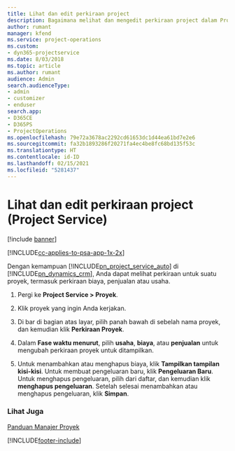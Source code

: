 ```yaml
---
title: Lihat dan edit perkiraan project
description: Bagaimana melihat dan mengedit perkiraan project dalam Project Service
author: rumant
manager: kfend
ms.service: project-operations
ms.custom:
- dyn365-projectservice
ms.date: 8/03/2018
ms.topic: article
ms.author: rumant
audience: Admin
search.audienceType:
- admin
- customizer
- enduser
search.app:
- D365CE
- D365PS
- ProjectOperations
ms.openlocfilehash: 79e72a3678ac2292cd61653dc1d44ea61bd7e2e6
ms.sourcegitcommit: fa32b1893286f20271fa4ec4be8fc68bd135f53c
ms.translationtype: HT
ms.contentlocale: id-ID
ms.lasthandoff: 02/15/2021
ms.locfileid: "5281437"
---
```

# <a name="view-and-edit-project-estimates-project-service"></a>Lihat dan edit perkiraan project (Project Service)

[!include [banner](../includes/psa-now-project-operations.md)]

[!INCLUDE[cc-applies-to-psa-app-1x-2x](../includes/cc-applies-to-psa-app-1x-2x.md)]

Dengan kemampuan [!INCLUDE[pn_project_service_auto](../includes/pn-project-service-auto.md)] di [!INCLUDE[pn_dynamics_crm](../includes/pn-dynamics-crm.md)], Anda dapat melihat perkiraan untuk suatu proyek, termasuk perkiraan biaya, penjualan atau usaha.  
  
1.  Pergi ke **Project Service > Proyek**.  
  
2.  Klik proyek yang ingin Anda kerjakan.  
  
3.  Di bar di bagian atas layar, pilih panah bawah di sebelah nama proyek, dan kemudian klik **Perkiraan Proyek**.  
  
4.  Dalam **Fase waktu menurut**, pilih **usaha**, **biaya**, atau **penjualan** untuk mengubah perkiraan proyek untuk ditampilkan.  
  
5.  Untuk menambahkan atau menghapus biaya, klik **Tampilkan tampilan kisi-kisi**. Untuk membuat pengeluaran baru, klik **Pengeluaran Baru**. Untuk menghapus pengeluaran, pilih dari daftar, dan kemudian klik **menghapus pengeluaran**. Setelah selesai menambahkan atau menghapus pengeluaran, klik **Simpan**.  
  
### <a name="see-also"></a>Lihat Juga  
 [Panduan Manajer Proyek](../psa/project-manager-guide.md)


[!INCLUDE[footer-include](../includes/footer-banner.md)]